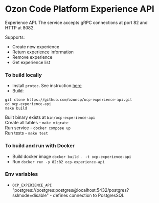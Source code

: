 # Ozon Code Platform Experience API

Experience API. The service accepts gRPC connections at port 82 and HTTP at 8082.

Supports:

- Create new experience
- Return experience information
- Remove experience
- Get experience list

### To build locally

- Install `protoc`. See instruction [here](https://grpc.io/docs/protoc-installation/)
- Build:

```shell
git clone https://github.com/ozoncp/ocp-experience-api.git
cd ocp-experience-api
make build
```
Built binary exists at `bin/ocp-experience-api` <br />
Create all tables - `make migrate` <br />
Run service - `docker compose up` <br />
Run tests - `make test` <br />

### To build and run with Docker

- Build docker image `docker build . -t ocp-experience-api`
- Run `docker run -p 82:82 ocp-experience-api`

### Env variables

- `OCP_EXPERIENCE_API` "postgres://postgres:postgres@localhost:5432/postgres?sslmode=disable" - defines connection to PostgresSQL
